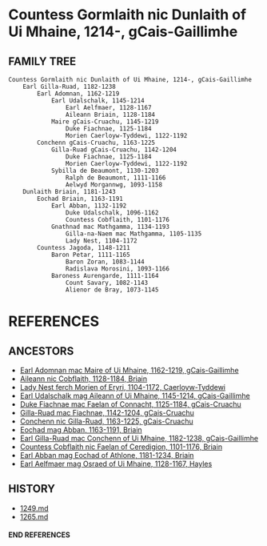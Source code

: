 # Countess Gormlaith nic Dunlaith of Ui Mhaine, 1214-, gCais-Gaillimhe

## FAMILY TREE 
```
Countess Gormlaith nic Dunlaith of Ui Mhaine, 1214-, gCais-Gaillimhe
	Earl Gilla-Ruad, 1182-1238
		Earl Adomnan, 1162-1219
			Earl Udalschalk, 1145-1214
				Earl Aelfmaer, 1128-1167
				Aileann Briain, 1128-1184
			Maire gCais-Cruachu, 1145-1219
				Duke Fiachnae, 1125-1184
				Morien Caerloyw-Tyddewi, 1122-1192
		Conchenn gCais-Cruachu, 1163-1225
			Gilla-Ruad gCais-Cruachu, 1142-1204
				Duke Fiachnae, 1125-1184
				Morien Caerloyw-Tyddewi, 1122-1192
			Sybilla de Beaumont, 1130-1203
				Ralph de Beaumont, 1111-1166
				Aelwyd Morgannwg, 1093-1158
	Dunlaith Briain, 1181-1243
		Eochad Briain, 1163-1191
			Earl Abban, 1132-1192
				Duke Udalschalk, 1096-1162
				Countess Cobflaith, 1101-1176
			Gnathnad mac Mathgamma, 1134-1193
				Gilla-na-Naem mac Mathgamma, 1105-1135
				Lady Nest, 1104-1172
		Countess Jagoda, 1148-1211
			Baron Petar, 1111-1165
				Baron Zoran, 1083-1144
				Radislava Morosini, 1093-1166
			Baroness Aurengarde, 1111-1164
				Count Savary, 1082-1143
				Alienor de Bray, 1073-1145
```


# REFERENCES

## ANCESTORS
* [Earl Adomnan mac Maire of Ui Mhaine, 1162-1219, gCais-Gaillimhe](adomnan_mac_maire_1162.md)
* [Aileann nic Cobflaith, 1128-1184, Briain](aileann_nic_cobflaith_1128.md)
* [Lady Nest ferch Morien of Eryri, 1104-1172, Caerloyw-Tyddewi](nest_ferch_morien_1104.md)
* [Earl Udalschalk mag Aileann of Ui Mhaine, 1145-1214, gCais-Gaillimhe](udalschalk_mag_aileann_1145.md)
* [Duke Fiachnae mac Faelan of Connacht, 1125-1184, gCais-Cruachu](fiachnae_mac_faelan_1125.md)
* [Gilla-Ruad mac Fiachnae, 1142-1204, gCais-Cruachu](gilla-ruad_mac_fiachnae_1142.md)
* [Conchenn nic Gilla-Ruad, 1163-1225, gCais-Cruachu](conchenn_nic_gilla-ruad_1163.md)
* [Eochad mag Abban, 1163-1191, Briain](eochad_mag_abban_1163.md)
* [Earl Gilla-Ruad mac Conchenn of Ui Mhaine, 1182-1238, gCais-Gaillimhe](gilla-ruad_mac_conchenn_1182.md)
* [Countess Cobflaith nic Faelan of Ceredigion, 1101-1176, Briain](cobflaith_nic_faelan_1101.md)
* [Earl Abban mag Eochad of Athlone, 1181-1234, Briain](abban_mag_eochad_1181.md)
* [Earl Aelfmaer mag Osraed of Ui Mhaine, 1128-1167, Hayles](aelfmaer_mag_osraed_1128.md)

## HISTORY
* [1249.md](../h/1249.md)
* [1265.md](../h/1265.md)
#### END REFERENCES
